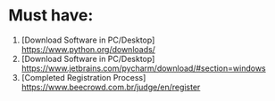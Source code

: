# Must have:

1. [Download Software in PC/Desktop] https://www.python.org/downloads/
2. [Download Software in PC/Desktop] https://www.jetbrains.com/pycharm/download/#section=windows
3. [Completed Registration Process] https://www.beecrowd.com.br/judge/en/register
